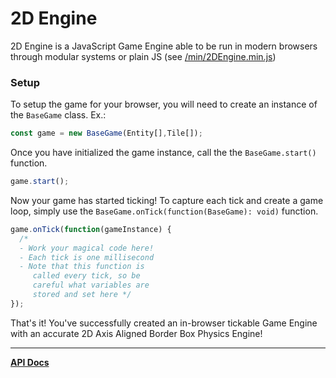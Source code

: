# 2D Engine
2D Engine is a JavaScript Game Engine able to be run in modern browsers through modular systems or plain JS (see [/min/2DEngine.min.js](https://github.com/xJustJqy/2D-Game-Engine/blob/main/min/2DEngine.min.js))

### Setup
To setup the game for your browser, you will need to create an instance of the `BaseGame` class. Ex.:
```js
const game = new BaseGame(Entity[],Tile[]);
```
Once you have initialized the game instance, call the the `BaseGame.start()` function.
```js
game.start();
```
Now your game has started ticking! To capture each tick and create a game loop, simply use the `BaseGame.onTick(function(BaseGame): void)` function.
```js
game.onTick(function(gameInstance) {
  /*
  - Work your magical code here!
  - Each tick is one millisecond
  - Note that this function is
     called every tick, so be
     careful what variables are
     stored and set here */
});
```
That's it! You've successfully created an in-browser tickable Game Engine with an accurate 2D Axis Aligned Border Box Physics Engine!

<hr>

[**API Docs**]()
